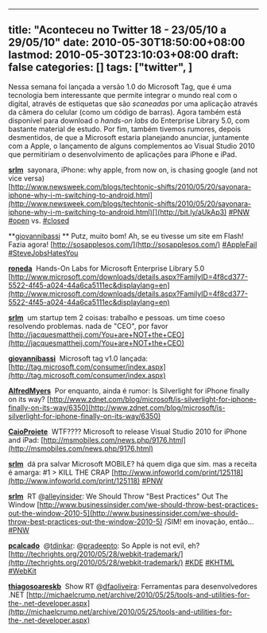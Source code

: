 
---
title: "Aconteceu no Twitter 18 - 23/05/10 a 29/05/10"
date: 2010-05-30T18:50:00+08:00
lastmod: 2010-05-30T23:10:03+08:00
draft: false
categories: []
tags: ["twitter", ]
---


Nessa semana foi lançada a versão 1.0 do Microsoft Tag, que é uma tecnologia bem interessante que permite integrar o mundo real com o digital, através de estiquetas que são *scaneadas* por uma aplicação através da câmera do celular (como um código de barras). Agora também está disponível para download o *hands-on labs* do Enterprise Library 5.0, com bastante material de estudo. Por fim, também tivemos rumores, depois desmentidos, de que a Microsoft estaria planejando anunciar, juntamente com a Apple, o lançamento de alguns complementos ao Visual Studio 2010 que permitiriam o desenvolvimento de aplicações para iPhone e iPad.

<span class="status-body"><span class="status-content">**[srlm](http://twitter.com/srlm)**  <span class="entry-content">sayonara, iPhone: why apple, from now on, is chasing google (and not vice versa)   
[http://www.newsweek.com/blogs/techtonic-shifts/2010/05/20/sayonara-iphone-why-i-m-switching-to-android.html](http://www.newsweek.com/blogs/techtonic-shifts/2010/05/20/sayonara-iphone-why-i-m-switching-to-android.html)[](http://bit.ly/aUkAp3) [#PNW](http://twitter.com/search?q=%23PNW "#PNW") [#open](http://twitter.com/search?q=%23open "#open") vs. [#closed](http://twitter.com/search?q=%23closed "#closed")</span></span></span>

<span class="status-body"><span class="status-content"><span class="entry-content"><span class="status-body"><span class="status-content">**[giovannibassi](http://twitter.com/giovannibassi) ** <span class="entry-content">Putz, muito bom! Ah, se eu tivesse um site em Flash! Fazia agora! [http://sosapplesos.com/](http://sosapplesos.com/) [#AppleFail](http://twitter.com/search?q=%23AppleFail "#AppleFail") [#SteveJobsHatesYou](http://twitter.com/search?q=%23SteveJobsHatesYou "#SteveJobsHatesYou")</span> </span></span></span></span></span>

<span class="status-body"><span class="status-content"><span class="entry-content"><span class="status-body"><span class="status-content"><span class="status-body"><span class="status-content">**[roneda](http://twitter.com/roneda)**  <span class="entry-content">Hands-On Labs for Microsoft Enterprise Library 5.0 [http://www.microsoft.com/downloads/details.aspx?FamilyID=4f8cd377-5522-4f45-a024-44a6ca5111ec&displaylang=en](http://www.microsoft.com/downloads/details.aspx?FamilyID=4f8cd377-5522-4f45-a024-44a6ca5111ec&displaylang=en)</span></span></span></span></span></span></span></span>

<span class="status-body"><span class="status-content"><span class="entry-content"><span class="status-body"><span class="status-content"><span class="status-body"><span class="status-content"><span class="entry-content"><span class="status-body"><span class="status-content">**[srlm](http://twitter.com/srlm)**  <span class="entry-content">um startup tem 2 coisas: trabalho e pessoas. um time coeso resolvendo problemas. nada de "CEO", por favor [http://jacquesmattheij.com/You+are+NOT+the+CEO](http://jacquesmattheij.com/You+are+NOT+the+CEO)</span></span></span></span></span></span></span></span></span></span></span>

<span class="status-body"><span class="status-content"><span class="entry-content"><span class="status-body"><span class="status-content"><span class="status-body"><span class="status-content"><span class="entry-content"><span class="status-body"><span class="status-content"><span class="entry-content"><span class="status-body"><span class="status-content">**[giovannibassi](http://twitter.com/giovannibassi)**  <span class="entry-content">Microsoft tag v1.0 lançada: [http://tag.microsoft.com/consumer/index.aspx](http://tag.microsoft.com/consumer/index.aspx)</span></span></span></span></span></span></span></span></span></span></span></span></span></span>

<span class="status-body"><span class="status-content"><span class="entry-content"><span class="status-body"><span class="status-content"><span class="status-body"><span class="status-content"><span class="entry-content"><span class="status-body"><span class="status-content"><span class="entry-content"><span class="status-body"><span class="status-content"><span class="entry-content"><span class="status-body"><span class="status-content">**[AlfredMyers](http://twitter.com/AlfredMyers)**  <span class="entry-content">Por enquanto, ainda é rumor: Is Silverlight for iPhone finally on its way? [http://www.zdnet.com/blog/microsoft/is-silverlight-for-iphone-finally-on-its-way/6350](http://www.zdnet.com/blog/microsoft/is-silverlight-for-iphone-finally-on-its-way/6350)</span></span></span></span></span></span></span></span></span></span></span></span></span></span></span></span></span>

<span class="status-body"><span class="status-content"><span class="entry-content"><span class="status-body"><span class="status-content"><span class="status-body"><span class="status-content"><span class="entry-content"><span class="status-body"><span class="status-content"><span class="entry-content"><span class="status-body"><span class="status-content"><span class="entry-content"><span class="status-body"><span class="status-content"><span class="entry-content"><span class="status-body"><span class="status-content">**[CaioProiete](http://twitter.com/CaioProiete)**  <span class="entry-content">WTF???? Microsoft to release Visual Studio 2010 for iPhone and iPad: [http://msmobiles.com/news.php/9176.html](http://msmobiles.com/news.php/9176.html)</span></span></span></span></span></span></span></span></span></span></span></span></span></span></span></span></span></span></span></span>

<span class="status-body"><span class="status-content"><span class="entry-content"><span class="status-body"><span class="status-content"><span class="status-body"><span class="status-content"><span class="entry-content"><span class="status-body"><span class="status-content"><span class="entry-content"><span class="status-body"><span class="status-content"><span class="entry-content"><span class="status-body"><span class="status-content"><span class="entry-content"><span class="status-body"><span class="status-content"><span class="entry-content"><span class="status-body"><span class="status-content">**[srlm](http://twitter.com/srlm)**  <span class="entry-content">dá pra salvar Microsoft MOBILE? há quem diga que sim. mas a receita é amarga: #1 > KILL THE CRAP [http://www.infoworld.com/print/125118](http://www.infoworld.com/print/125118) [#PNW](http://twitter.com/search?q=%23PNW "#PNW")</span></span></span></span></span></span></span></span></span></span></span></span></span></span></span></span></span></span></span></span></span></span></span>

<span class="status-body"><span class="status-content"><span class="entry-content"><span class="status-body"><span class="status-content"><span class="status-body"><span class="status-content"><span class="entry-content"><span class="status-body"><span class="status-content"><span class="entry-content"><span class="status-body"><span class="status-content"><span class="entry-content"><span class="status-body"><span class="status-content"><span class="entry-content"><span class="status-body"><span class="status-content"><span class="entry-content"><span class="status-body"><span class="status-content"><span class="entry-content"><span class="status-body"><span class="status-content">**[srlm](http://twitter.com/srlm)**  <span class="entry-content">RT @[alleyinsider](http://twitter.com/alleyinsider): We Should Throw "Best Practices" Out The Window [http://www.businessinsider.com/we-should-throw-best-practices-out-the-window-2010-5](http://www.businessinsider.com/we-should-throw-best-practices-out-the-window-2010-5) /SIM! em inovação, então... [#PNW](http://twitter.com/search?q=%23PNW "#PNW")</span></span></span></span></span></span></span></span></span></span></span></span></span></span></span></span></span></span></span></span></span></span></span></span></span></span>

<span class="status-body"><span class="status-content"><span class="entry-content"><span class="status-body"><span class="status-content"><span class="status-body"><span class="status-content"><span class="entry-content"><span class="status-body"><span class="status-content"><span class="entry-content"><span class="status-body"><span class="status-content"><span class="entry-content"><span class="status-body"><span class="status-content"><span class="entry-content"><span class="status-body"><span class="status-content"><span class="entry-content"><span class="status-body"><span class="status-content"><span class="entry-content"><span class="status-body"><span class="status-content"><span class="entry-content"><span class="status-body"><span class="status-content">**[pcalcado](http://twitter.com/pcalcado)**  <span class="entry-content">@[tdinkar](http://twitter.com/tdinkar): @[pradeepto](http://twitter.com/pradeepto): So Apple is not evil, eh? [http://techrights.org/2010/05/28/webkit-trademark/](http://techrights.org/2010/05/28/webkit-trademark/) [#KDE](http://twitter.com/search?q=%23KDE "#KDE") [#KHTML](http://twitter.com/search?q=%23KHTML "#KHTML") [#WebKit](http://twitter.com/search?q=%23WebKit "#WebKit")</span></span></span></span></span></span></span></span></span></span></span></span></span></span></span></span></span></span></span></span></span></span></span></span></span></span></span></span></span>

<span class="status-body"><span class="status-content"><span class="entry-content"><span class="status-body"><span class="status-content"><span class="status-body"><span class="status-content"><span class="entry-content"><span class="status-body"><span class="status-content"><span class="entry-content"><span class="status-body"><span class="status-content"><span class="entry-content"><span class="status-body"><span class="status-content"><span class="entry-content"><span class="status-body"><span class="status-content"><span class="entry-content"><span class="status-body"><span class="status-content"><span class="entry-content"><span class="status-body"><span class="status-content"><span class="entry-content"><span class="status-body"><span class="status-content"><span class="entry-content"><span class="status-body"><span class="status-content">**[thiagosoareskb](http://twitter.com/thiagosoareskb)**  <span class="entry-content">Show RT @[dfaoliveira](http://twitter.com/dfaoliveira): Ferramentas para desenvolvedores .NET [http://michaelcrump.net/archive/2010/05/25/tools-and-utilities-for-the-.net-developer.aspx](http://michaelcrump.net/archive/2010/05/25/tools-and-utilities-for-the-.net-developer.aspx)</span></span></span></span></span></span></span></span></span></span></span></span></span></span></span></span></span></span></span></span></span></span></span></span></span></span></span></span></span></span></span></span>


